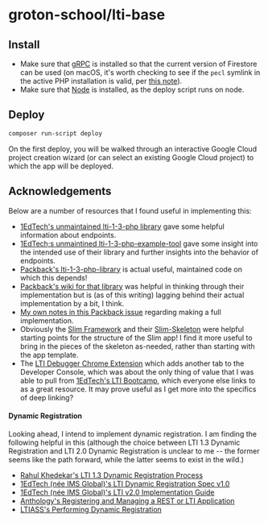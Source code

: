 # groton-school/lti-base

## Install

- Make sure that [gRPC](https://cloud.google.com/php/grpc) is installed so that the current version of Firestore can be used (on macOS, it's worth checking to see if the `pecl` symlink in the active PHP installation is valid, per [this note](https://yarnaudov.com/php-pecl-module-install-warning-mkdir-file-exists-fix.html)).
- Make sure that [Node](https://nodejs.org/en) is installed, as the deploy script runs on node.

## Deploy

```sh
composer run-script deploy
```

On the first deploy, you will be walked through an interactive Google Cloud project creation wizard (or can select an existing Google Cloud project) to which the app will be deployed.

## Acknowledgements

Below are a number of resources that I found useful in implementing this:

- [1EdTech's unmaintained lti-1-3-php library](https://github.com/1EdTech/lti-1-3-php-library) gave some helpful information about endpoints.
- [1EdTech;s unmaintined lti-1-3-php-example-tool](https://github.com/1EdTech/lti-1-3-php-example-tool/tree/master) gave some insight into the intended use of their library and further insights into the behavior of endpoints.
- [Packback's lti-1-3-php-library](https://github.com/packbackbooks/lti-1-3-php-library) is actual useful, maintained code on which this depends!
- [Packback's wiki for that library](https://github.com/packbackbooks/lti-1-3-php-library/wiki) was helpful in thinking through their implementation but is (as of this writing) lagging behind their actual implementation by a bit, I think.
- [My own notes in this Packback issue](https://github.com/packbackbooks/lti-1-3-php-library/issues/69) regarding making a full implementation.
- Obviously the [Slim Framework](https://www.slimframework.com/docs/v4/) and their [Slim-Skeleton](https://github.com/slimphp/Slim-Skeleton/tree/main) were helpful starting points for the structure of the Slim app! I find it more useful to bring in the pieces of the skeleton as-needed, rather than starting with the app template.
- The [LTI Debugger Chrome Extension](https://chromewebstore.google.com/detail/lti-debugger/cpjdeioljkbgkldnbojoagdoiggnlhll) which adds another tab to the Developer Console, which was about the only thing of value that I was able to pull from [1EdTech's LTI Bootcamp](https://github.com/1EdTech/ltibootcamp), which everyone else links to as a great resource. It may prove useful as I get more into the specifics of deep linking?

#### Dynamic Registration

Looking ahead, I intend to implement dynamic registration. I am finding the following helpful in this (although the choice between LTI 1.3 Dynamic Registration and LTI 2.0 Dynamic Registration is unclear to me -- the former seems like the path forward, while the latter seems to exist in the wild.)

- [Rahul Khedekar's LTI 1.3 Dynamic Registration Process](https://blog.nonstopio.com/lti-1-3-dynamic-registration-process-cf0bdbfc2a29)
- [1EdTech (née IMS Global)'s LTI Dynamic Registration Spec v1.0](https://www.imsglobal.org/spec/lti-dr/v1p0)
- [1EdTech (née IMS Global)'s LTI v2.0 Implementation Guide](https://www.imsglobal.org/specs/ltiv2p0/implementation-guide)
- [Anthology's Registering and Managing a REST or LTI Application](https://docs.anthology.com/docs/developer-portal/creating-new-rest-or-lti-application)
- [LTIASS's Performing Dynamic Registration](https://docs.ltiaas.com/guides/api/dynamic-registration/)
